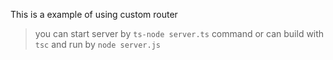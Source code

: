 This is a example of using custom router

> you can start server by `ts-node server.ts` command or can build with `tsc` and run by `node server.js`
